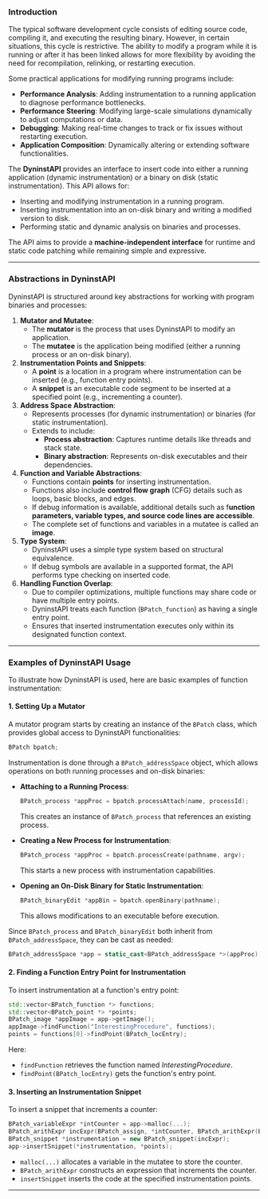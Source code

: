 ### Introduction

The typical software development cycle consists of editing source code, compiling it, and executing the resulting binary. However, in certain situations, this cycle is restrictive. The ability to modify a program while it is running or after it has been linked allows for more flexibility by avoiding the need for recompilation, relinking, or restarting execution.

Some practical applications for modifying running programs include:

- **Performance Analysis**: Adding instrumentation to a running application to diagnose performance bottlenecks.
- **Performance Steering**: Modifying large-scale simulations dynamically to adjust computations or data.
- **Debugging**: Making real-time changes to track or fix issues without restarting execution.
- **Application Composition**: Dynamically altering or extending software functionalities.

The **DyninstAPI** provides an interface to insert code into either a running application (dynamic instrumentation) or a binary on disk (static instrumentation). This API allows for:

- Inserting and modifying instrumentation in a running program.
- Inserting instrumentation into an on-disk binary and writing a modified version to disk.
- Performing static and dynamic analysis on binaries and processes.

The API aims to provide a **machine-independent interface** for runtime and static code patching while remaining simple and expressive.

---

### Abstractions in DyninstAPI

DyninstAPI is structured around key abstractions for working with program binaries and processes:

1. **Mutator and Mutatee**:
    - The **mutator** is the process that uses DyninstAPI to modify an application.
    - The **mutatee** is the application being modified (either a running process or an on-disk binary).
2. **Instrumentation Points and Snippets**:
    - A **point** is a location in a program where instrumentation can be inserted (e.g., function entry points).
    - A **snippet** is an executable code segment to be inserted at a specified point (e.g., incrementing a counter).
3. **Address Space Abstraction**:
    - Represents processes (for dynamic instrumentation) or binaries (for static instrumentation).
    - Extends to include:
        - **Process abstraction**: Captures runtime details like threads and stack state.
        - **Binary abstraction**: Represents on-disk executables and their dependencies.
4. **Function and Variable Abstractions**:
    - Functions contain **points** for inserting instrumentation.
    - Functions also include **control flow graph** (CFG) details such as loops, basic blocks, and edges.
    - If debug information is available, additional details such as f**unction parameters, variable types, and source code lines are accessible**.
    - The complete set of functions and variables in a mutatee is called an **image**.
5. **Type System**:
    - DyninstAPI uses a simple type system based on structural equivalence.
    - If debug symbols are available in a supported format, the API performs type checking on inserted code.
6. **Handling Function Overlap**:
    - Due to compiler optimizations, multiple functions may share code or have multiple entry points.
    - DyninstAPI treats each function (`BPatch_function`) as having a single entry point.
    - Ensures that inserted instrumentation executes only within its designated function context.

---

### Examples of DyninstAPI Usage

To illustrate how DyninstAPI is used, here are basic examples of function instrumentation:
#### 1. Setting Up a Mutator

A mutator program starts by creating an instance of the `BPatch` class, which provides global access to DyninstAPI functionalities:

```cpp
BPatch bpatch;
```

Instrumentation is done through a `BPatch_addressSpace` object, which allows operations on both running processes and on-disk binaries:

- **Attaching to a Running Process**:
    ```cpp
    BPatch_process *appProc = bpatch.processAttach(name, processId);
    ```
    
    This creates an instance of `BPatch_process` that references an existing process.
    
- **Creating a New Process for Instrumentation**:
    
    ```cpp
    BPatch_process *appProc = bpatch.processCreate(pathname, argv);
    ```
    
    This starts a new process with instrumentation capabilities.
    
- **Opening an On-Disk Binary for Static Instrumentation**:
    
    ```cpp
    BPatch_binaryEdit *appBin = bpatch.openBinary(pathname);
    ```
    
    This allows modifications to an executable before execution.
    

Since `BPatch_process` and `BPatch_binaryEdit` both inherit from `BPatch_addressSpace`, they can be cast as needed:

```cpp
BPatch_addressSpace *app = static_cast<BPatch_addressSpace *>(appProc);
```

#### 2. Finding a Function Entry Point for Instrumentation

To insert instrumentation at a function's entry point:

```cpp
std::vector<BPatch_function *> functions;
std::vector<BPatch_point *> *points;
BPatch_image *appImage = app->getImage();
appImage->findFunction("InterestingProcedure", functions);
points = functions[0]->findPoint(BPatch_locEntry);
```

Here:

- `findFunction` retrieves the function named _InterestingProcedure_.
- `findPoint(BPatch_locEntry)` gets the function's entry point.

#### 3. Inserting an Instrumentation Snippet

To insert a snippet that increments a counter:

```cpp
BPatch_variableExpr *intCounter = app->malloc(...);
BPatch_arithExpr incExpr(BPatch_assign, *intCounter, BPatch_arithExpr(BPatch_plus, *intCounter, BPatch_constExpr(1)));
BPatch_snippet *instrumentation = new BPatch_snippet(incExpr);
app->insertSnippet(*instrumentation, *points);
```

- `malloc(...)` allocates a variable in the mutatee to store the counter.
- `BPatch_arithExpr` constructs an expression that increments the counter.
- `insertSnippet` inserts the code at the specified instrumentation points.

---
